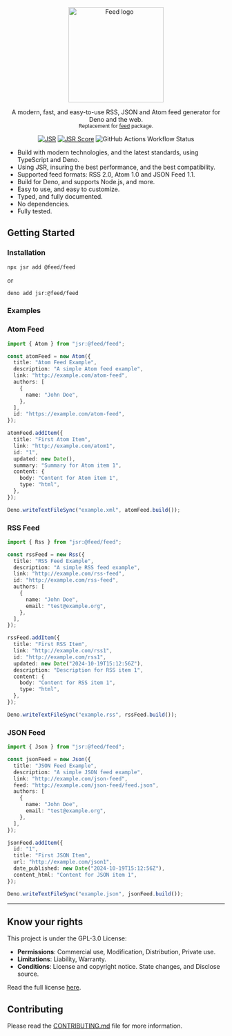 <div align="center">
    <picture>
    <source media="(prefers-color-scheme: dark)" srcset="https://github.com/user-attachments/assets/a5b534dd-741c-4506-9890-1a7a849bc52f">
    <source media="(prefers-color-scheme: light)" srcset="https://github.com/user-attachments/assets/c76ceb71-6ad5-49a8-89df-5084d7a713ba">
    <img alt="Feed logo" src="https://github.com/user-attachments/assets/c76ceb71-6ad5-49a8-89df-5084d7a713ba" width="220">
  </picture>
<p>A modern, fast, and easy-to-use RSS, JSON and Atom feed generator for Deno and the web.
<br><small>Replacement for <a href="https://npmjs.com/package/feed">feed</a> package.</small></p>

[![JSR](https://jsr.io/badges/@feed/feed)](https://jsr.io/@feed/feed)
[![JSR Score](https://jsr.io/badges/@feed/feed/score)](https://jsr.io/@feed/feed)
![GitHub Actions Workflow Status](https://img.shields.io/github/actions/workflow/status/GabsEdits/feed/test.yml)

</div>

- Build with modern technologies, and the latest standards, using TypeScript and
  Deno.
- Using JSR, insuring the best performance, and the best compatibility.
- Supported feed formats: RSS 2.0, Atom 1.0 and JSON Feed 1.1.
- Build for Deno, and supports Node.js, and more.
- Easy to use, and easy to customize.
- Typed, and fully documented.
- No dependencies.
- Fully tested.

## Getting Started

### Installation

```bash
npx jsr add @feed/feed
```

or

```bash
deno add jsr:@feed/feed
```

### Examples

### Atom Feed

```typescript
import { Atom } from "jsr:@feed/feed";

const atomFeed = new Atom({
  title: "Atom Feed Example",
  description: "A simple Atom feed example",
  link: "http://example.com/atom-feed",
  authors: [
    {
      name: "John Doe",
    },
  ],
  id: "https://example.com/atom-feed",
});

atomFeed.addItem({
  title: "First Atom Item",
  link: "http://example.com/atom1",
  id: "1",
  updated: new Date(),
  summary: "Summary for Atom item 1",
  content: {
    body: "Content for Atom item 1",
    type: "html",
  },
});

Deno.writeTextFileSync("example.xml", atomFeed.build());
```

### RSS Feed

```typescript
import { Rss } from "jsr:@feed/feed";

const rssFeed = new Rss({
  title: "RSS Feed Example",
  description: "A simple RSS feed example",
  link: "http://example.com/rss-feed",
  id: "http://example.com/rss-feed",
  authors: [
    {
      name: "John Doe",
      email: "test@example.org",
    },
  ],
});

rssFeed.addItem({
  title: "First RSS Item",
  link: "http://example.com/rss1",
  id: "http://example.com/rss1",
  updated: new Date("2024-10-19T15:12:56Z"),
  description: "Description for RSS item 1",
  content: {
    body: "Content for RSS item 1",
    type: "html",
  },
});

Deno.writeTextFileSync("example.rss", rssFeed.build());
```

### JSON Feed

```typescript
import { Json } from "jsr:@feed/feed";

const jsonFeed = new Json({
  title: "JSON Feed Example",
  description: "A simple JSON feed example",
  link: "http://example.com/json-feed",
  feed: "http://example.com/json-feed/feed.json",
  authors: [
    {
      name: "John Doe",
      email: "test@example.org",
    },
  ],
});

jsonFeed.addItem({
  id: "1",
  title: "First JSON Item",
  url: "http://example.com/json1",
  date_published: new Date("2024-10-19T15:12:56Z"),
  content_html: "Content for JSON item 1",
});

Deno.writeTextFileSync("example.json", jsonFeed.build());
```

---

## Know your rights

This project is under the GPL-3.0 License:

- **Permissions**: Commercial use, Modification, Distribution, Private use.
- **Limitations**: Liability, Warranty.
- **Conditions**: License and copyright notice. State changes, and Disclose
  source.

Read the full license [here](LICENSE.txt).

## Contributing

Please read the [CONTRIBUTING.md](CONTRIBUTING.md) file for more information.
